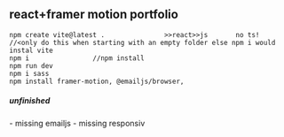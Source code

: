 ## react+framer motion portfolio
```
npm create vite@latest .               >>react>>js       no ts!      //<only do this when starting with an empty folder else npm i would instal vite
npm i                //npm install
npm run dev
npm i sass
npm install framer-motion, @emailjs/browser, 
```
<h5>unfinished</h5>
- missing emailjs
- missing responsiv
  
